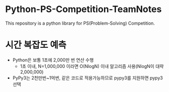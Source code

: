 # Python-PS-Competition-TeamNotes
This repository is a python library for PS(Problem-Solving) Competition.

# 시간 복잡도 예측
* Python은 보통 1초에 2,000만 번 연산 수행
    * 1초 이내, N=1,000,000 이라면 O(NlogN) 이내 알고리즘 사용(NlogN이 대략 2,000,000)
* PyPy3는 2천만번~1억번, 같은 코드로 적용가능하므로 pypy3를 지원하면 pypy3 선택

